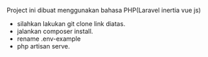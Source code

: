 Project ini dibuat menggunakan bahasa PHP(Laravel inertia vue js)
- silahkan lakukan git clone link diatas.
- jalankan composer install.
- rename .env-example
- php artisan serve.
